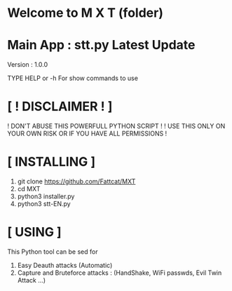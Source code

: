 # Welcome to M X T (folder)

# Main App : stt.py Latest Update

Version : 1.0.0

TYPE HELP or -h For show commands to use

# [ ! DISCLAIMER ! ]

! DON'T ABUSE THIS POWERFULL PYTHON SCRIPT !
! USE THIS ONLY ON YOUR OWN RISK OR IF YOU HAVE ALL PERMISSIONS !

# [ INSTALLING ]

1. git clone https://github.com/Fattcat/MXT
2. cd MXT
3. python3 installer.py
4. python3 stt-EN.py

# [ USING ]
This Python tool can be sed for 
1. Easy Deauth attacks (Automatic)
2. Capture and Bruteforce attacks : (HandShake, WiFi passwds, Evil Twin Attack ...)
